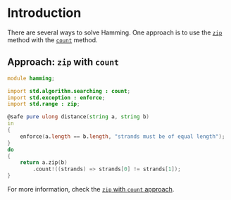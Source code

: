 # Introduction

There are several ways to solve Hamming.
One approach is to use the [`zip`][zip] method with the [`count`][count] method.

## Approach: `zip` with `count`

```d
module hamming;

import std.algorithm.searching : count;
import std.exception : enforce;
import std.range : zip;

@safe pure ulong distance(string a, string b)
in
{
    enforce(a.length == b.length, "strands must be of equal length");
}
do
{
    return a.zip(b)
        .count!((strands) => strands[0] != strands[1]);
}
```

For more information, check the [`zip` with `count` approach][approach-zip-count].

[approach-zip-count]: https://exercism.org/tracks/d/exercises/hamming/approaches/zip-count
[zip]: https://dlang.org/phobos/std_range.html#zip
[count]: https://dlang.org/phobos/std_algorithm_searching.html#count
